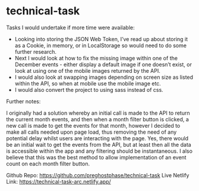 # technical-task

Tasks I would undertake if more time were available:

- Looking into storing the JSON Web Token, I’ve read up about storing it as a Cookie, in memory, or in LocalStorage so would need to do some further research.
- Next I would look at how to fix the missing image within one of the December events - either display a default image if one doesn’t exist, or look at using one of the mobile images returned by the API.
- I would also look at swapping images depending on screen size as listed within the API, so when at mobile use the mobile image etc.
- I would also convert the project to using sass instead of css.

Further notes:

I originally had a solution whereby an initial call is made to the API to return the current month events, and then when a month filter button is clicked, a new call is made to get the events for that month, however I decided to make all calls needed upon page load, thus removing the need of any potential delay whilst users are interacting with the page. Yes, there would be an initial wait to get the events from the API, but at least then all the data is accessible within the app and any filtering should be instantaneous. I also believe that this was the best method to allow implementation of an event count on each month filter button.

Github Repo: https://github.com/preghostphase/technical-task 
Live Netlify Link: https://technical-task-arc.netlify.app/ 
